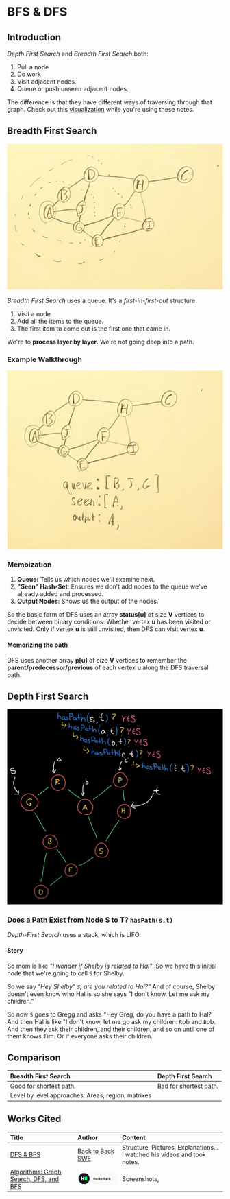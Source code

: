 # BFS & DFS

## Introduction

_Depth First Search_ and _Breadth First Search_ both:

1. Pull a node
2. Do work
3. Visit adjacent nodes.
4. Queue or push unseen adjacent nodes. 

The difference is that they have different ways of traversing through that graph. Check out this [visualization](https://visualgo.net/en/dfsbfs) while you're using these notes.

## Breadth First Search

![](../../.gitbook/assets/image%20%2886%29.png)

_Breadth First Search_ uses a queue. It's a _first-in-first-out_ structure. 

1. Visit a node
2. Add all the items to the queue. 
3. The first item to come out is the first one that came in.

We're to **process layer by layer**. We're not going deep into a path.

### Example Walkthrough

![](../../.gitbook/assets/image%20%2885%29.png)

### Memoization

1. **Queue:** Tells us which nodes we'll examine next.
2. **"Seen" Hash-Set**: Ensures we don't add nodes to the queue we've already added and processed.
3. **Output Nodes**: Shows us the output of the nodes.

So the basic form of DFS uses an array **status\[u\]** of size **V** vertices to decide between binary conditions: Whether vertex **u** has been visited or unvisited. Only if vertex **u** is still unvisited, then DFS can visit vertex **u**.

#### Memorizing the path

DFS uses another array **p\[u\]** of size **V** vertices to remember the **parent/predecessor/previous** of each vertex **u** along the DFS traversal path.  




## Depth First Search

![Basics of Depth First Search](../../.gitbook/assets/image%20%2890%29.png)

### Does a Path Exist from Node S to T? `hasPath(s,t)`

_Depth-First Search_ uses a stack, which is LIFO.

#### Story

So mom is like _"I wonder if Shelby is related to Hal"_. So we have this initial node that we're going to call `S` for Shelby.

So we say _"Hey Shelby" `S`, are you related to Hal?"_ And of course, Shelby doesn't even know who Hal is so she says "I don't know. Let me ask my children."

So now `S` goes to Gregg and asks "Hey Greg, do you have a path to Hal? And then Hal is like "I don't know, let me go ask my children: `R`ob and `B`ob. And then they ask their children, and their children, and so on until one of them knows Tim. Or if everyone asks their children.

 

## Comparison

| Breadth First Search | Depth First Search |
| :--- | :--- |
| Good for shortest path. | Bad for shortest path. |
| Level by level approaches: Areas, region, matrixes |  |

## Works Cited

| Title | Author | Content |
| :--- | :--- | :--- |
| [DFS & BFS](https://www.youtube.com/watch?v=TIbUeeksXcI) | [Back to Back SWE](https://backtobackswe.com/platform/content/depth-first-search-and-breadth-first-search) | Structure, Pictures, Explanations... I watched his videos and took notes. |
| [Algorithms: Graph Search, DFS, and BFS](https://www.youtube.com/watch?v=zaBhtODEL0w&t=209s) | ![](../../.gitbook/assets/image%20%2889%29.png) | Screenshots,  |



